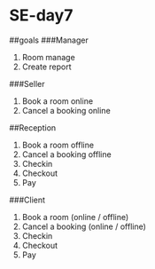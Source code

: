 # SE-day7

##goals
###Manager
1. Room manage
2. Create report

###Seller
1. Book a room online
2. Cancel a booking online

##Reception
1. Book a room offline
2. Cancel a booking offline
3. Checkin
4. Checkout
5. Pay

###Client
1. Book a room (online / offline)
2. Cancel a booking (online / offline)
3. Checkin
4. Checkout
5. Pay